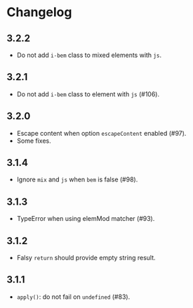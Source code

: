 # Changelog

## 3.2.2
- Do not add `i-bem` class to mixed elements with `js`.

## 3.2.1
- Do not add `i-bem` class to element with `js` (#106).

## 3.2.0
- Escape content when option `escapeContent` enabled (#97).
- Some fixes.

## 3.1.4
- Ignore `mix` and `js` when `bem` is false (#98).

## 3.1.3
- TypeError when using elemMod matcher (#93).

## 3.1.2
- Falsy `return` should provide empty string result.

## 3.1.1
- `apply()`: do not fail on `undefined` (#83).

